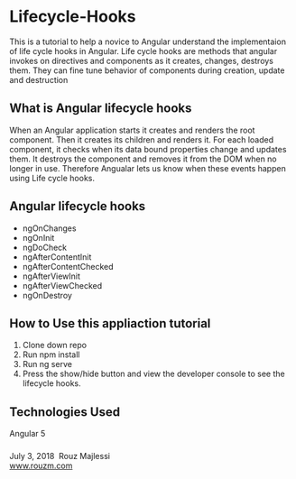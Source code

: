 # Lifecycle-Hooks
This is a tutorial to help a novice to Angular understand the implementaion of life cycle hooks in Angular. Life cycle hooks are methods that angular invokes on directives and components as it creates, changes, destroys them. They can fine tune behavior of components during creation, update and destruction

## What is Angular lifecycle hooks
When an Angular application starts it creates and renders the root component. Then it creates its children and renders it. For each loaded component, it checks when its data bound properties change and updates them. It destroys the component and removes it from the DOM when no longer in use. Therefore Angualar lets us know when these events happen using Life cycle hooks. 

## Angular lifecycle hooks
* ngOnChanges
* ngOnInit
* ngDoCheck
* ngAfterContentInit
* ngAfterContentChecked
* ngAfterViewInit
* ngAfterViewChecked
* ngOnDestroy

## How to Use this appliaction tutorial
1. Clone down repo
2. Run npm install
3. Run ng serve
4. Press the show/hide button and view the developer console to see the lifecycle hooks.  

## Technologies Used
Angular 5

###
July 3, 2018&nbsp; Rouz Majlessi
<br/>
www.rouzm.com
